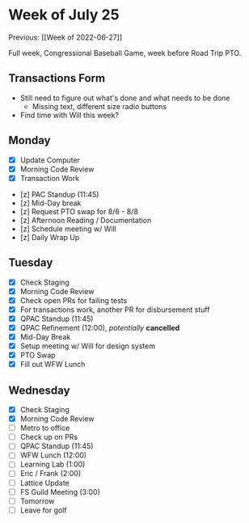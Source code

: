 # Week of July 25
Previous: [[Week of 2022-06-27]]

Full week, Congressional Baseball Game, week before Road Trip PTO.

## Transactions Form
- Still need to figure out what's done and what needs to be done
	- Missing text, different size radio buttons
- Find time with Will this week?

## Monday
- [x] Update Computer
- [x] Morning Code Review
- [x] Transaction Work
- [z] PAC Standup (11:45)
- [z] Mid-Day break
- [z] Request PTO swap for 8/6 - 8/8
- [z] Afternoon Reading / Documentation
- [z] Schedule meeting w/ Will
- [z] Daily Wrap Up

## Tuesday
- [x] Check Staging
- [x] Morning Code Review
- [x] Check open PRs for failing tests
- [x] For transactions work, another PR for disbursement stuff
- [x] QPAC Standup (11:45)
- [x] QPAC Refinement (12:00), *potentially* **cancelled**
- [x] Mid-Day Break
- [x] Setup meeting w/ Will for design system
- [x] PTO Swap
- [x] Fill out WFW Lunch

## Wednesday
- [x] Check Staging
- [x] Morning Code Review
- [ ] Metro to office
- [ ] Check up on PRs
- [ ] QPAC Standup (11:45)
- [ ] WFW Lunch (12:00)
- [ ] Learning Lab (1:00)
- [ ] Eric / Frank (2:00)
- [ ] Lattice Update
- [ ] FS Guild Meeting (3:00)
- [ ] Tomorrow
- [ ] Leave for golf